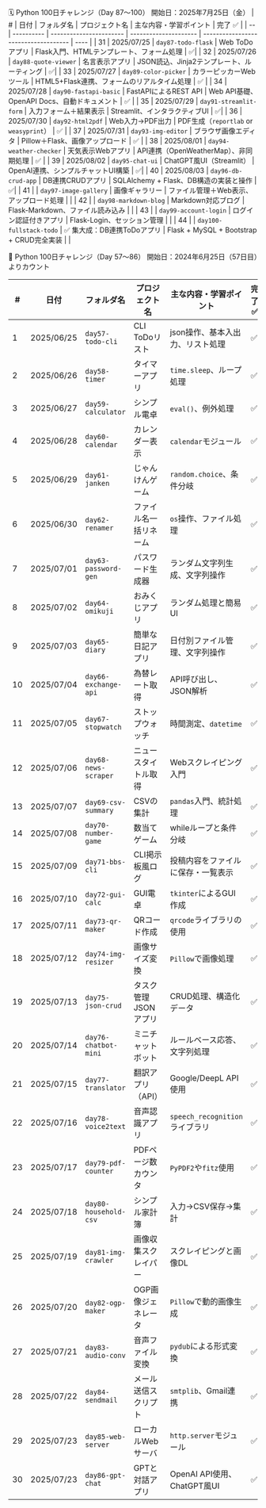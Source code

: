 🗓 Python 100日チャレンジ（Day 87〜100）
開始日：2025年7月25日（金）
| #  | 日付         | フォルダ名                   | プロジェクト名               | 主な内容・学習ポイント                          | 完了 ✅ |
| -- | ---------- | ----------------------- | --------------------- | ------------------------------------ | ---- |
| 31 | 2025/07/25 | `day87-todo-flask`      | Web ToDoアプリ           | Flask入門、HTMLテンプレート、フォーム処理            |     ✅|
| 32 | 2025/07/26 | `day88-quote-viewer`    | 名言表示アプリ               | JSON読込、Jinja2テンプレート、ルーティング           |     ✅|
| 33 | 2025/07/27 | `day89-color-picker`    | カラーピッカーWebツール         | HTML5+Flask連携、フォームのリアルタイム処理          |    ✅  |
| 34 | 2025/07/28 | `day90-fastapi-basic`   | FastAPIによるREST API    | Web API基礎、OpenAPI Docs、自動ドキュメント      |    ✅ |
| 35 | 2025/07/29 | `day91-streamlit-form`  | 入力フォーム＋結果表示           | Streamlit、インタラクティブUI                 |     ✅|
| 36 | 2025/07/30 | `day92-html2pdf`        | Web入力→PDF出力           | PDF生成（`reportlab` or `weasyprint`）   |      ✅ |
| 37 | 2025/07/31 | `day93-img-editor`      | ブラウザ画像エディタ            | Pillow＋Flask、画像アップロード                |    ✅ |
| 38 | 2025/08/01 | `day94-weather-checker` | 天気表示Webアプリ            | API連携（OpenWeatherMap）、非同期処理          |    ✅  |
| 39 | 2025/08/02 | `day95-chat-ui`         | ChatGPT風UI（Streamlit） | OpenAI連携、シンプルチャットUI構築                |     ✅|
| 40 | 2025/08/03 | `day96-db-crud-app`     | DB連携CRUDアプリ        | SQLAlchemy + Flask、DB構造の実装と操作        |     ✅|
| 41 |            | `day97-image-gallery`   | 画像ギャラリー               | ファイル管理＋Web表示、アップロード処理                |      |
| 42 |            | `day98-markdown-blog`   | Markdown対応ブログ         | Flask-Markdown、ファイル読み込み              |      |
| 43 |            | `day99-account-login`   | ログイン認証付きアプリ           | Flask-Login、セッション管理                  |      |
| 44 |            | `day100-fullstack-todo` | ✅ 集大成：DB連携ToDoアプリ     | Flask + MySQL + Bootstrap + CRUD完全実装 |      |


📝 Python 100日チャレンジ（Day 57〜86）
開始日：2024年6月25日（57日目）よりカウント

| #  | 日付         | フォルダ名                 | プロジェクト名      | 主な内容・学習ポイント               | 完了 ✅ |
| -- | ---------- | --------------------- | ------------ | ------------------------- | ---- |
| 1  | 2025/06/25 | `day57-todo-cli`      | CLI ToDoリスト  | json操作、基本入出力、リスト処理        |   ✅  |
| 2  | 2025/06/26 | `day58-timer`         | タイマーアプリ      | `time.sleep`、ループ処理        |   ✅  |
| 3  | 2025/06/27 | `day59-calculator`    | シンプル電卓       | `eval()`、例外処理             |   ✅  |
| 4  | 2025/06/28 | `day60-calendar`      | カレンダー表示      | `calendar`モジュール           |   ✅  |
| 5  | 2025/06/29 | `day61-janken`        | じゃんけんゲーム     | `random.choice`、条件分岐      |   ✅   |
| 6  | 2025/06/30 | `day62-renamer`       | ファイル名一括リネーム  | `os`操作、ファイル処理             |   ✅  |
| 7  | 2025/07/01 | `day63-password-gen`  | パスワード生成器     | ランダム文字列生成、文字列操作           |   ✅  |
| 8  | 2025/07/02 | `day64-omikuji`       | おみくじアプリ      | ランダム処理と簡易UI               |   ✅  |
| 9  | 2025/07/03 | `day65-diary`         | 簡単な日記アプリ     | 日付別ファイル管理、文字列操作           |   ✅   |
| 10 | 2025/07/04 | `day66-exchange-api`  | 為替レート取得      | API呼び出し、JSON解析            |   ✅  |
| 11 | 2025/07/05 | `day67-stopwatch`     | ストップウォッチ     | 時間測定、`datetime`           |   ✅  |
| 12 | 2025/07/06 | `day68-news-scraper`  | ニュースタイトル取得   | Webスクレイピング入門              |   ✅  |
| 13 | 2025/07/07 | `day69-csv-summary`   | CSVの集計       | `pandas`入門、統計処理           |   ✅  |
| 14 | 2025/07/08 | `day70-number-game`   | 数当てゲーム       | whileループと条件分岐             |   ✅  |
| 15 | 2025/07/09 | `day71-bbs-cli`       | CLI掲示板風ログ    | 投稿内容をファイルに保存・一覧表示         |   ✅  |
| 16 | 2025/07/10 | `day72-gui-calc`      | GUI電卓        | `tkinter`によるGUI作成         |   ✅  |
| 17 | 2025/07/11 | `day73-qr-maker`      | QRコード作成      | `qrcode`ライブラリの使用          |   ✅  |
| 18 | 2025/07/12 | `day74-img-resizer`   | 画像サイズ変換      | `Pillow`で画像処理             |   ✅  |
| 19 | 2025/07/13 | `day75-json-crud`     | タスク管理JSONアプリ | CRUD処理、構造化データ             |   ✅  |
| 20 | 2025/07/14 | `day76-chatbot-mini`  | ミニチャットボット    | ルールベース応答、文字列処理            |   ✅  |
| 21 | 2025/07/15 | `day77-translator`    | 翻訳アプリ（API）   | Google/DeepL API使用        |   ✅  |
| 22 | 2025/07/16 | `day78-voice2text`    | 音声認識アプリ      | `speech_recognition`ライブラリ |   ✅  |
| 23 | 2025/07/17 | `day79-pdf-counter`   | PDFページ数カウンタ  | `PyPDF2`や`fitz`使用         |    ✅ |
| 24 | 2025/07/18 | `day80-household-csv` | シンプル家計簿      | 入力→CSV保存→集計               |   ✅  |
| 25 | 2025/07/19 | `day81-img-crawler`   | 画像収集スクレイパー   | スクレイピングと画像DL              |    ✅ |
| 26 | 2025/07/20 | `day82-ogp-maker`     | OGP画像ジェネレータ  | `Pillow`で動的画像生成           |    ✅ |
| 27 | 2025/07/21 | `day83-audio-conv`    | 音声ファイル変換     | `pydub`による形式変換            |    ✅ |
| 28 | 2025/07/22 | `day84-sendmail`      | メール送信スクリプト   | `smtplib`、Gmail連携         |      ✅|
| 29 | 2025/07/23 | `day85-web-server`    | ローカルWebサーバ   | `http.server`モジュール        |      ✅|
| 30 | 2025/07/23 | `day86-gpt-chat`      | GPTと対話アプリ    | OpenAI API使用、ChatGPT風UI   |    ✅ |
